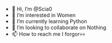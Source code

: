 - 👋 Hi, I’m @Scia0
- 👀 I’m interested in Women
- 🌱 I’m currently learning Python
- 💞️ I’m looking to collaborate on Nothing
- 📫 How to reach me I forgor💀💀

<!---
Scia0/Scia0 is a ✨ special ✨ repository because its `README.md` (this file) appears on your GitHub profile.
You can click the Preview link to take a look at your changes.
--->
